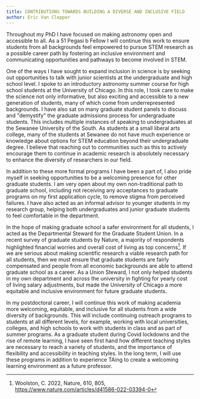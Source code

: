 ```yaml
---
title: CONTRIBUTIONS TOWARDS BUILDING A DIVERSE AND INCLUSIVE FIELD
author: Eric Van Clepper
---
```


<!-- Has the
applicant demonstrated personal
experiences, professional skills, and a
commitment to mentoring or leading
initiatives that promote inclusivity and
support historically underrepresented
groups in the field? Does the applicant
provide thoughtful, specific, and
actionable ideas for fostering a more
inclusive and equitable environment,
both through their own work and by
empowering others?

You may wish to address:

- programs for underrepresented communities you have participated in
  - Focus on "achieving equity", "expanding inclusion" or "enhancing diversity"
- How you plan to contribute to building a diverse and inclusive field as a 51 pegasi b fellow
  - be realistic about level of effort and time commitment
- long-range career plan and goals for promoting inclusivity in the field
  - include evidence, be specific and realistic
- background interests, experiences, challenges, inspiration...

> A strong statement will focus on both the applicant’s past activities toward fostering a more inclusive and equitable environment as well as their future plans for doing so as a 51 Pegasi b Fellow (consider focusing on 1-3 activities from both past and future depending on level of involvement). Note that future activities and programs specific to a particular host institution should be described in that host institution’s institutional justification and not in this statement.

- Talk about self-reflection and different learning styles. flexibility, virtual availability, accessibility -> Covid 
- Self reflection on privilege and be aware of that and continue to learn about ways to open the space for all kinds of people.
- Informal ways of making sure people from underrepresented groups feel supported and welcomed
- Should I talk about being a union steward?
  - Work with the Union

--- -->

Throughout my PhD I have focused on making astronomy open and accessible to all.
As a 51 Pegasi b Fellow I will continue this work to ensure students from all backgrounds feel empowered to pursue STEM research as a possible career path by fostering an inclusive environment and communicating opportunities and pathways to become involved in STEM.

One of the ways I have sought to expand inclusion in science is by seeking out opportunities to talk with junior scientists at the undergraduate and high school level. I spoke to an introductory astronomy summer course for high school students at the University of Chicago. In this role, I took care to make the science not only informative, but also exciting and accessible to a new generation of students, many of which come from underrepresented backgrounds. I have also sat on many graduate student panels to discuss and "demystify" the graduate admissions process for undergraduate students. This includes multiple instances of speaking to undergraduates at the Sewanee University of the South. As students at a small liberal arts college, many of the students at Sewanee do not have much experience or knowledge about options for STEM education beyond their undergraduate degree. I believe that reaching out to communities such as this to actively encourage them to continue in academic research is absolutely necessary to enhance the diversity of researchers in our field.

In addition to these more formal programs I have been a part of, I also pride myself in seeking opportunities to be a welcoming presence for other graduate students. I am very open about my own non-traditional path to graduate school, including not receiving any acceptances to graduate programs on my first application cycle, to remove stigma from perceived failures. I have also acted as an informal advisor to younger students in my research group, helping both undergraduates and junior graduate students to feel comfortable in the department.

In the hope of making graduate school a safer environment for all students, I acted as the Departmental Steward for the Graduate Student Union. In a recent survey of graduate students by Nature, a majority of respondents highlighted financial worries and overall cost of living as top concerns[^1]. If we are serious about making scientific research a viable research path for all students, then we must ensure that graduate students are fairly compensated and people from all economic backgrounds are able to attend graduate school as a career. As a Union Steward, I not only helped students in my own department and across the university in fighting for yearly cost of living salary adjustments, but made the University of Chicago a more equitable and inclusive environment for future graduate students.

In my postdoctoral career, I will continue this work of making academia more welcoming, equitable, and inclusive for all students from a wide diversity of backgrounds. This will include continuing outreach programs to students at all different levels, for example, working with local universities, colleges, and high schools to work with students in class and as part of summer programs.
As a graduate student during Covid lockdowns and the rise of remote learning, I have seen first hand how different teaching styles are necessary to reach a variety of students, and the importance of flexibility and accessibility in teaching styles.
In the long term, I will use these programs in addition to experience TAing to create a welcoming learning environment as a future professor. 



[^1]: Woolston, C. 2022, Nature, 610, 805, https://www.nature.com/articles/d41586-022-03394-0
